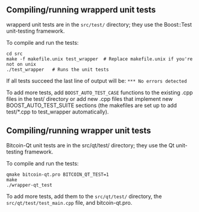 Compiling/running wrapperd unit tests
------------------------------------

wrapperd unit tests are in the `src/test/` directory; they
use the Boost::Test unit-testing framework.

To compile and run the tests:

	cd src
	make -f makefile.unix test_wrapper  # Replace makefile.unix if you're not on unix
	./test_wrapper   # Runs the unit tests

If all tests succeed the last line of output will be:
`*** No errors detected`

To add more tests, add `BOOST_AUTO_TEST_CASE` functions to the existing
.cpp files in the test/ directory or add new .cpp files that
implement new BOOST_AUTO_TEST_SUITE sections (the makefiles are
set up to add test/*.cpp to test_wrapper automatically).


Compiling/running wrapper unit tests
---------------------------------------

Bitcoin-Qt unit tests are in the src/qt/test/ directory; they
use the Qt unit-testing framework.

To compile and run the tests:

	qmake bitcoin-qt.pro BITCOIN_QT_TEST=1
	make
	./wrapper-qt_test

To add more tests, add them to the `src/qt/test/` directory,
the `src/qt/test/test_main.cpp` file, and bitcoin-qt.pro.
